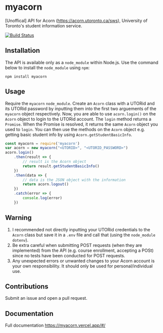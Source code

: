 # myacorn
[Unoffical] API for Acorn (https://acorn.utoronto.ca/sws), University of Toronto's student information service.
  
[![Build Status](https://travis-ci.com/OwaisSiddiqui/myacorn.svg?token=VqefhyYp86hqytWSoaLy&branch=master)](https://travis-ci.com/OwaisSiddiqui/myacorn)
## Installation
The API is available only as a `node_module` within Node.js. Use the command below to install the `node_module` using `npm`:
```
npm install myacorn
```
## Usage
Require the `myacorn` `node_module`. Create an `Acorn` class with a UTORid and its UTORid password by inputting them into the first two arguements of the `myacorn` object respectively. Now, you are able to use `acorn.login()` on the `Acorn` object to login to the UTORid account. The `login` method returns a `Promise`. When the Promise is resolved, it returns the same `Acorn` object you used to `login`. You can then use the methods on the `Acorn` object e.g. getting basic student info by using `Acorn.getStudentBasicInfo`.
```javascript
const myacorn = require('myacorn')
var acorn = new myacorn("<UTORID>", "<UTORID_PASSWORD>")
acorn.login()
    .then(result => {
        // result is the Acorn object
        return result.getStudentBasicInfo()
    })
    .then(data => {
        // data is the JSON object with the information
        return acorn.logout()
    })
    .catch(error => {
        console.log(error)
    })
```
## Warning
1. I recommended not directly inputting your UTORid credentials to the `Acorn` class but save it in a `.env` file and call that (using the `node_module` `dotenv`).
2. Be extra careful when submitting POST requests (when they are implemented) from the API (e.g. course enrollment, accepting a POSt) since no tests have been conducted for POST requests.
3. Any unexpected errors or unwanted changes to your Acorn account is your own responsibility. It should only be used for personal/individual use.
## Contributions
Submit an issue and open a pull request.
## Documentation
Full documentation https://myacorn.vercel.app/#/